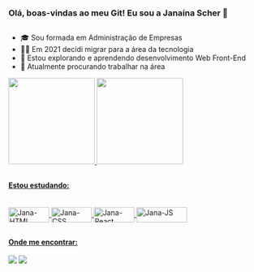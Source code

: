 ### Olá, boas-vindas ao meu Git! Eu sou a Janaína Scher  👋

##

- 🎓 Sou formada em Administração de Empresas
- 👩‍💻 Em 2021 decidi migrar para a área da tecnologia
- 🌱 Estou explorando e aprendendo desenvolvimento Web Front-End
- 🔭 Atualmente procurando trabalhar na área

<div>
  <a href="https://github.com/janascher">
  <img height="170em" src="https://github-readme-stats.vercel.app/api?username=janascher&show_icons=true&theme=dracula&include_all_commits=true&count_private=true"/>
  <img height="170em" src="https://github-readme-stats.vercel.app/api/top-langs/?username=janascher&layout=compact&langs_count=7&theme=dracula"/>
</div>
  
##

#### Estou estudando: 
  
<div style="display: inline_block"><br>
  <img align="center" alt="Jana-HTML" height="30" width="80" src="https://img.shields.io/badge/HTML5-E34F26?style=for-the-badge&logo=html5&logoColor=white">
  <img align="center" alt="Jana-CSS" height="30" width="80" src="https://img.shields.io/badge/CSS3-1572B6?style=for-the-badge&logo=css3&logoColor=white">
  <img align="center" alt="Jana-React" height="30" width="80" src="https://img.shields.io/badge/React-20232A?style=for-the-badge&logo=react&logoColor=61DAFB">
  <img align="center" alt="Jana-JS" height="30" width="100" src="https://img.shields.io/badge/JavaScript-F7DF1E?style=for-the-badge&logo=javascript&logoColor=black">
</div>
  
 ##
  
#### Onde me encontrar:
  
<div> 
  <a href = "mailto:jscher@protonmail.com"><img src="https://img.shields.io/badge/ProtonMail-8B89CC?style=for-the-badge&logo=protonmail&logoColor=white" target="_blank"></a>
  <a href="https://www.linkedin.com/in/janainadeoliveira/" target="_blank"><img src="https://img.shields.io/badge/LinkedIn-0077B5?style=for-the-badge&logo=linkedin&logoColor=white" target="_blank"></a> 
